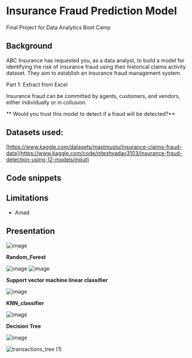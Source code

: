 
# Insurance Fraud Prediction Model
Final Project for Data Analytics Boot Camp

## Background 
ABC Insurance has requested you, as a data analyst, to build a model for identifying the risk of insurance fraud using their historical claims activity dataset. 
They aim to establish an insurance fraud management system.

Part 1: Extract from Excel

Insurance fraud can be committed by agents, customers, and vendors, either individually or in collusion.

** Would you trust this model to detect if a fraud will be detected?**

## Datasets used: 
[https://www.kaggle.com/datasets/mastmustu/insurance-claims-fraud-data](https://www.kaggle.com/code/niteshyadav3103/insurance-fraud-detection-using-12-models/input)

## Code snippets



## Limitations
- Amad

## Presentation
![image](https://github.com/sunghea/Insurance_Fraud_Detection_Model/assets/143130002/dc7ee556-73ed-460e-af3f-e211c3cd9cbc)

**Random_Forest**

![image](https://github.com/sunghea/Insurance_Fraud_Detection_Model/assets/143130002/61b0cb77-d887-402e-a0d6-b5a133936c28)
![image](https://github.com/sunghea/Insurance_Fraud_Detection_Model/assets/143130002/6514220d-c7e4-49b7-8139-531471b3514c)


**Support vector machine linear classifier**

![image](https://github.com/sunghea/Insurance_Fraud_Detection_Model/assets/143130002/ad41e605-2997-4a65-8638-202e650f1638)


**KNN_classifier**

![image](https://github.com/sunghea/Insurance_Fraud_Detection_Model/assets/143130002/270def0c-4f1f-4709-9c33-d13bbe5117c0)

**Decision Tree**

![image](https://github.com/sunghea/Insurance_Fraud_Detection_Model/assets/143130002/039b7629-e557-48ba-9cfa-ac7bb33f87b7)

![transactions_tree (1)](https://github.com/sunghea/Insurance_Fraud_Detection_Model/assets/143130002/e9f9114c-0e8a-489b-8b69-12f470173074)

